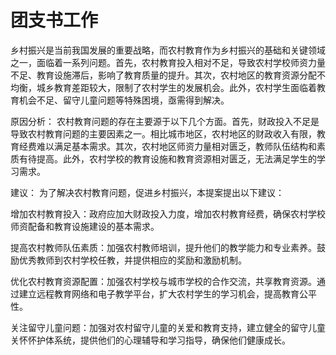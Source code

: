 # 团支书工作
乡村振兴是当前我国发展的重要战略，而农村教育作为乡村振兴的基础和关键领域之一，面临着一系列问题。首先，农村教育投入相对不足，导致农村学校师资力量不足、教育设施滞后，影响了教育质量的提升。其次，农村地区的教育资源分配不均衡，城乡教育差距较大，限制了农村学生的发展机会。此外，农村学生面临着教育机会不足、留守儿童问题等特殊困境，亟需得到解决。

原因分析：
农村教育问题的存在主要源于以下几个方面。首先，财政投入不足是导致农村教育问题的主要因素之一。相比城市地区，农村地区的财政收入有限，教育经费难以满足基本需求。其次，农村地区师资力量相对匮乏，教师队伍结构和素质有待提高。此外，农村学校的教育设施和教育资源相对匮乏，无法满足学生的学习需求。

建议：
为了解决农村教育问题，促进乡村振兴，本提案提出以下建议：

增加农村教育投入：政府应加大财政投入力度，增加农村教育经费，确保农村学校师资配备和教育设施建设的基本需求。

提高农村教师队伍素质：加强农村教师培训，提升他们的教学能力和专业素养。鼓励优秀教师到农村学校任教，并提供相应的奖励和激励机制。

优化农村教育资源配置：加强农村学校与城市学校的合作交流，共享教育资源。通过建立远程教育网络和电子教学平台，扩大农村学生的学习机会，提高教育公平性。

关注留守儿童问题：加强对农村留守儿童的关爱和教育支持，建立健全的留守儿童关怀怀护体系统，提供他们的心理辅导和学习指导，确保他们健康成长。